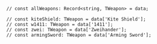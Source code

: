     // const allWeapons: Record<string, TWeapon> = data;

    // const kiteShield: TWeapon = data['Kite Shield'];
    // const w1411: TWeapon = data['1411'];
    // const zwei: TWeapon = data['Zweihander'];
    // const armingSword: TWeapon = data['Arming Sword'];
